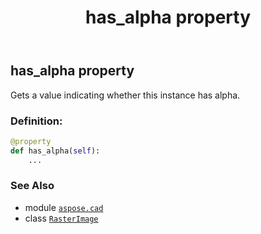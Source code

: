 ﻿---
title: has_alpha property
second_title: Aspose.CAD for Python via .NET API References
description: 
type: docs
weight: 500
url: /python-net/aspose.cad/rasterimage/has_alpha/
is_root: false
---

## has_alpha property


Gets a value indicating whether this instance has alpha.
### Definition:
```python
@property
def has_alpha(self):
    ...
```

### See Also
* module [`aspose.cad`](../../)
* class [`RasterImage`](/cad/python-net/aspose.cad/rasterimage)
